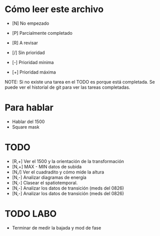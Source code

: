 # Cómo leer este archivo

- [N] No empezado
- [P] Parcialmente completado
- [R] A revisar

- [/] Sin prioridad
- [-] Prioridad mínima
- [+] Prioridad máxima

NOTE: Si no existe una tarea en el TODO es porque está completada. Se puede ver el historial de git para ver las tareas completadas.

# Para hablar
- Hablar del 1500
- Square mask


# TODO

- [R,+] Ver el 1500 y la orientación de la transformación
- [N,+] MAX - MIN datos de subida
- [N,/] Ver el cuadradito y cómo mide la altura
- [N,-] Analizar diagramas de energía
- [N,-] Clasear el spatiotemporal.
- [N,-] Analizar los datos de transición (meds del 0826)
- [N,-] Analizar los datos de transición (meds del 0826)

# TODO LABO
- Terminar de medir la bajada y mod de fase
